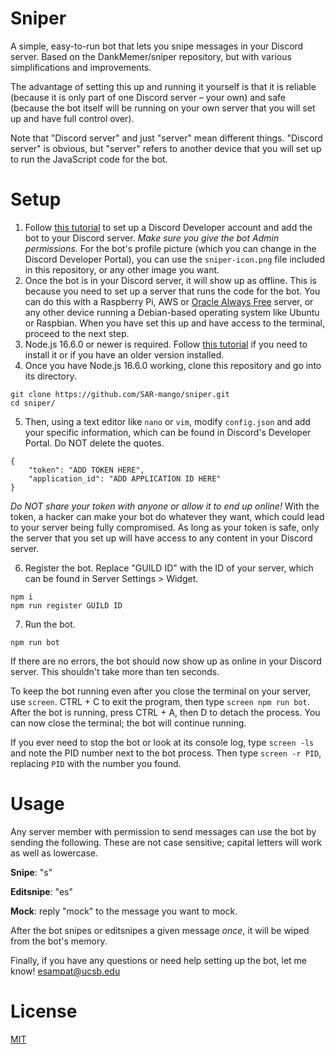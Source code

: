 # Sniper
A simple, easy-to-run bot that lets you snipe messages in your Discord server. Based on the DankMemer/sniper repository, but with various simplifications and improvements.

The advantage of setting this up and running it yourself is that it is reliable (because it is only part of one Discord server – your own) and safe (because the bot itself will be running on your own server that you will set up and have full control over).

Note that "Discord server" and just "server" mean different things. "Discord server" is obvious, but "server" refers to another device that you will set up to run the JavaScript code for the bot.

# Setup
1. Follow [this tutorial](https://discordpy.readthedocs.io/en/stable/discord.html) to set up a Discord Developer account and add the bot to your Discord server. *Make sure you give the bot Admin permissions.* For the bot's profile picture (which you can change in the Discord Developer Portal), you can use the ``sniper-icon.png`` file included in this repository, or any other image you want.
2. Once the bot is in your Discord server, it will show up as offline. This is because you need to set up a server that runs the code for the bot. You can do this with a Raspberry Pi, AWS or [Oracle Always Free](https://docs.oracle.com/en-us/iaas/Content/FreeTier/freetier_topic-Always_Free_Resources.htm) server, or any other device running a Debian-based operating system like Ubuntu or Raspbian. When you have set this up and have access to the terminal, proceed to the next step.
3. Node.js 16.6.0 or newer is required. Follow [this tutorial](https://lindevs.com/install-node-js-and-npm-on-raspberry-pi/) if you need to install it or if you have an older version installed.
4. Once you have Node.js 16.6.0 working, clone this repository and go into its directory.

```
git clone https://github.com/SAR-mango/sniper.git
cd sniper/
```

5. Then, using a text editor like ``nano`` or ``vim``, modify ``config.json`` and add your specific information, which can be found in Discord's Developer Portal. Do NOT delete the quotes.

```
{
	"token": "ADD TOKEN HERE",
	"application_id": "ADD APPLICATION ID HERE"
}
```

*Do NOT share your token with anyone or allow it to end up online!* With the token, a hacker can make your bot do whatever they want, which could lead to your server being fully compromised. As long as your token is safe, only the server that you set up will have access to any content in your Discord server.

6. Register the bot. Replace "GUILD ID" with the ID of your server, which can be found in Server Settings > Widget.

```
npm i
npm run register GUILD ID
```

7. Run the bot.

``npm run bot``

If there are no errors, the bot should now show up as online in your Discord server. This shouldn't take more than ten seconds.

To keep the bot running even after you close the terminal on your server, use ``screen``. CTRL + C to exit the program, then type ``screen npm run bot``. After the bot is running, press CTRL + A, then D to detach the process. You can now close the terminal; the bot will continue running.

If you ever need to stop the bot or look at its console log, type ``screen -ls`` and note the PID number next to the bot process. Then type ``screen -r PID``, replacing ``PID`` with the number you found.

# Usage
Any server member with permission to send messages can use the bot by sending the following. These are not case sensitive; capital letters will work as well as lowercase.

**Snipe**: "s"

**Editsnipe**: "es"

**Mock**: reply "mock" to the message you want to mock.

After the bot snipes or editsnipes a given message *once*, it will be wiped from the bot's memory.

Finally, if you have any questions or need help setting up the bot, let me know! esampat@ucsb.edu

# License
[MIT](https://tldrlegal.com/license/mit-license)
